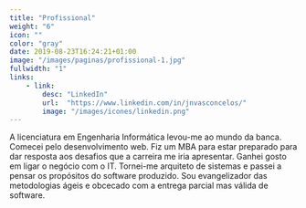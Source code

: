 ```yaml
---
title: "Profissional"
weight: "6"
icon: ""
color: "gray"
date: 2019-08-23T16:24:21+01:00
image: "/images/paginas/profissional-1.jpg"
fullwidth: "1"
links:
    - link:
        desc: "LinkedIn"
        url:  "https://www.linkedin.com/in/jnvasconcelos/"
        image: "/images/icones/linkedin.png"
---
```

A licenciatura em Engenharia Informática levou-me ao mundo da banca. Comecei pelo desenvolvimento web. Fiz um MBA para estar preparado para dar resposta aos desafios que a carreira me iria apresentar. Ganhei gosto em ligar o negócio com o IT. Tornei-me arquiteto de sistemas e passei a pensar os propósitos do software produzido. Sou evangelizador das metodologias ágeis e obcecado com a entrega parcial mas válida de software.
